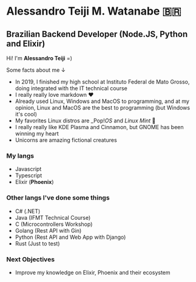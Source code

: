 # Alessandro Teiji M. Watanabe 🇧🇷

## Brazilian Backend Developer (Node.JS, Python and Elixir) 

Hi! I'm **Alessandro Teiji** =)

Some facts about me ↓

- In 2019, I finished my high school at Instituto Federal de Mato Grosso, doing integrated with the IT technical course   
- I really really love markdown ❤️
- Already used Linux, Windows and MacOS to programming, and at my opinion, Linux and MacOS are the best to programming (but Windows it's cool)
- My favorites Linux distros are _Pop!_OS_ and _Linux Mint_ 💚
- I really really like KDE Plasma and Cinnamon, but GNOME has been winning my heart
- Unicorns are amazing fictional creatures

### My langs
- Javascript
- Typescript 
- Elixir (**Phoenix**)

### Other langs I've done some things
- C# (.NET) 
- Java (IFMT Technical Course) 
- C (Microcontrollers Workshop)
- Golang (Rest API with Gin)
- Python (Rest API and Web App with Django)
- Rust (Just to test)

### Next Objectives
- Improve my knowledge on Elixir, Phoenix and their ecosystem
